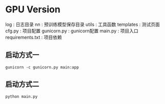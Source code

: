 # GPU Version

log : 日志目录
nn  : 预训练模型保存目录
utils : 工具函数
templates : 测试页面
cfg.py : 项目配置
gunicorn.py : gunicorn配置
main.py : 项目入口
requirements.txt : 项目依赖


## 启动方式一
```shell
gunicorn -c gunicorn.py main:app
```
## 启动方式二
```shell
python main.py
```